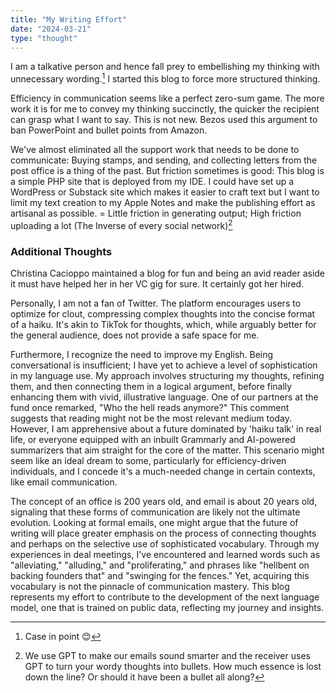 ```yaml
---
title: "My Writing Effort"
date: "2024-03-21"
type: "thought"
---
```


I am a talkative person and hence fall prey to embellishing my thinking with unnecessary wording.[^1] I started this blog to force more structured thinking.

Efficiency in communication seems like a perfect zero-sum game. The more work it is for me to convey my thinking succinctly, the quicker the recipient can grasp what I want to say. This is not new. Bezos used this argument to ban PowerPoint and bullet points from Amazon.

We've almost eliminated all the support work that needs to be done to communicate: Buying stamps, and sending, and collecting letters from the post office is a thing of the past. But friction sometimes is good: This blog is a simple PHP site that is deployed from my IDE. I could have set up a WordPress or Substack site which makes it easier to craft text but I want to limit my text creation to my Apple Notes and make the publishing effort as artisanal as possible.
= Little friction in generating output; High friction uploading a lot
(The Inverse of every social network)[^2]

### Additional Thoughts

Christina Cacioppo maintained a blog for fun and being an avid reader aside it must have helped her in her VC gig for sure. It certainly got her hired.

Personally, I am not a fan of Twitter. The platform encourages users to optimize for clout, compressing complex thoughts into the concise format of a haiku. It's akin to TikTok for thoughts, which, while arguably better for the general audience, does not provide a safe space for me.

Furthermore, I recognize the need to improve my English. Being conversational is insufficient; I have yet to achieve a level of sophistication in my language use. My approach involves structuring my thoughts, refining them, and then connecting them in a logical argument, before finally enhancing them with vivid, illustrative language. One of our partners at the fund once remarked, "Who the hell reads anymore?" This comment suggests that reading might not be the most relevant medium today. However, I am apprehensive about a future dominated by 'haiku talk' in real life, or everyone equipped with an inbuilt Grammarly and AI-powered summarizers that aim straight for the core of the matter. This scenario might seem like an ideal dream to some, particularly for efficiency-driven individuals, and I concede it's a much-needed change in certain contexts, like email communication.

The concept of an office is 200 years old, and email is about 20 years old, signaling that these forms of communication are likely not the ultimate evolution. Looking at formal emails, one might argue that the future of writing will place greater emphasis on the process of connecting thoughts and perhaps on the selective use of sophisticated vocabulary. Through my experiences in deal meetings, I've encountered and learned words such as "alleviating," "alluding," and "proliferating," and phrases like "hellbent on backing founders that" and "swinging for the fences." Yet, acquiring this vocabulary is not the pinnacle of communication mastery. This blog represents my effort to contribute to the development of the next language model, one that is trained on public data, reflecting my journey and insights.

[^1]: Case in point 😊
[^2]: We use GPT to make our emails sound smarter and the receiver uses GPT to turn your wordy thoughts into bullets. How much essence is lost down the line? Or should it have been a bullet all along? 